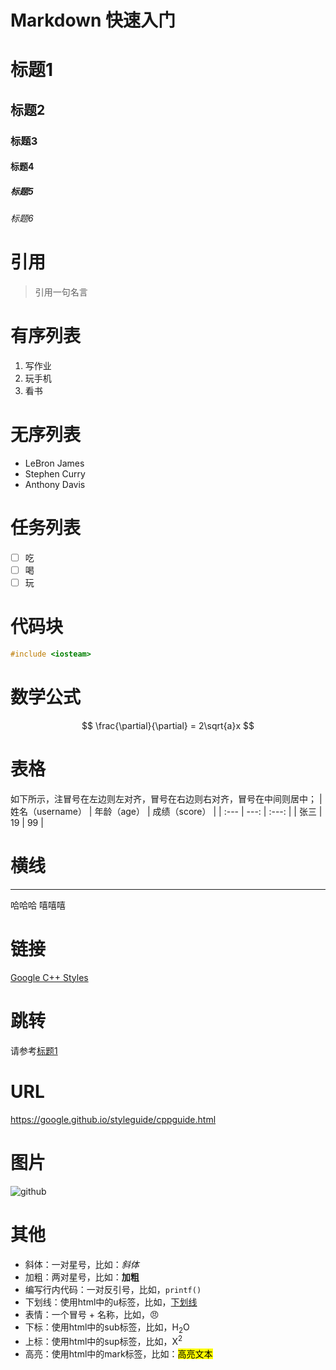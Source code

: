 # Markdown 快速入门

# 标题1
## 标题2
### 标题3
#### 标题4
##### 标题5
###### 标题6

# 引用
> 引用一句名言

# 有序列表
1. 写作业
2. 玩手机
3. 看书

# 无序列表
- LeBron James
- Stephen Curry
- Anthony Davis

# 任务列表
- [ ] 吃
- [ ] 喝
- [ ] 玩

# 代码块
```cpp
#include <iosteam>
```

# 数学公式
$$
\frac{\partial}{\partial} = 2\sqrt{a}x
$$

# 表格
如下所示，注冒号在左边则左对齐，冒号在右边则右对齐，冒号在中间则居中；
| 姓名（username） | 年龄（age） | 成绩（score） |
| :--- | ---: | :---: |
| 张三 | 19 | 99 |

# 横线
---
哈哈哈
嘻嘻嘻

# 链接
[Google C++ Styles](https://google.github.io/styleguide/cppguide.html)

# 跳转
请参考[标题1](#标题1)

# URL
https://google.github.io/styleguide/cppguide.html

# 图片
![github](https://github.com/user-attachments/assets/9fba8b25-3c85-4ada-994e-d692ef1dbcbb)

# 其他
- 斜体：一对星号，比如：*斜体*
- 加粗：两对星号，比如：**加粗**
- 编写行内代码：一对反引号，比如，`printf()`
- 下划线：使用html中的u标签，比如，<u>下划线</u>
- 表情：一个冒号 + 名称，比如，😠
- 下标：使用html中的sub标签，比如，H<sub>2</sub>O
- 上标：使用html中的sup标签，比如，X<sup>2</sup>
- 高亮：使用html中的mark标签，比如：<mark>高亮文本</mark>



